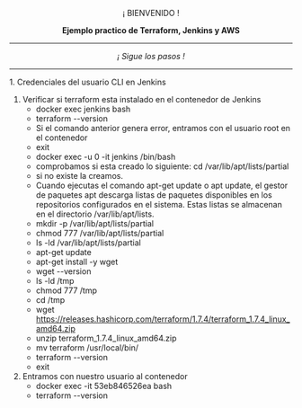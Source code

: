 <p align="center">¡ BIENVENIDO !</p>
<p align="center"><b>Ejemplo practico de Terraform, Jenkins y AWS</b></p>
<hr>
<p align="center"><i>¡ Sigue los pasos !</i></p>
<hr>
1. Credenciales del usuario CLI en Jenkins
    
1. Verificar si terraform esta instalado en el contenedor de Jenkins
    - docker exec jenkins bash
    - terraform --version
    - Si el comando anterior genera error, entramos con el usuario root en el contenedor
    - exit
    - docker exec -u 0 -it jenkins /bin/bash
    - comprobamos si esta creado lo siguiente: cd /var/lib/apt/lists/partial
    - si no existe la creamos.
    - Cuando ejecutas el comando apt-get update o apt update, el gestor de paquetes apt descarga listas de paquetes disponibles en los repositorios configurados en el sistema. Estas listas se almacenan en el directorio /var/lib/apt/lists.
    - mkdir -p /var/lib/apt/lists/partial
    - chmod 777 /var/lib/apt/lists/partial
    - ls -ld /var/lib/apt/lists/partial
    - apt-get update
    - apt-get install -y wget
    - wget --version
    - ls -ld /tmp
    - chmod 777 /tmp
    - cd /tmp
    - wget https://releases.hashicorp.com/terraform/1.7.4/terraform_1.7.4_linux_amd64.zip
    - unzip terraform_1.7.4_linux_amd64.zip
    - mv terraform /usr/local/bin/
    - terraform --version
    - exit
2. Entramos con nuestro usuario al contenedor
    - docker exec -it 53eb846526ea bash
    - terraform --version
    
